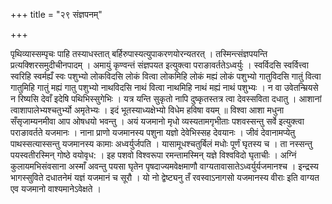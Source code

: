 +++
title = "२९ संज्ञपनम्"

+++

पृथिव्यास्सम्पृचः पाहि तस्याधस्तात् बर्हिरुपास्यत्युपाकरणयोरन्यतरत् । तस्मिन्त्संज्ञपयन्ति प्रत्यक्शिरसमुदीचीनपादम् । अमायुं कृण्वन्तं संज्ञपयत इत्युक्त्वा पराङावर्ततेऽध्वर्युः । स्वर्विदसि स्वर्वित्त्वा स्वरिहि स्वर्मह्यँ स्वः पशुभ्यो लोकविदसि लोकं वित्वा लोकमिहि लोकं मह्यं लोकं पशुभ्यो गातुविदसि गातुं वित्वा गातुमिहि गातुं मह्यं गातु पशुभ्यो नाथविदसि नाथं वित्वा नाथमिहि नाथं मह्यं नाथं पशुभ्यः । न वा उवेतन्म्रियसे न रिष्यसि देवाँ इदेषि पथिभिस्सुगेभिः । यत्र यन्ति सुकृतो नापि दुष्कृतस्तत्र त्वा देवस्सविता दधातु । आशानां त्वाशापालेभ्यश्चतुर्भ्यो अमृतेभ्यः । इदं भूतस्याध्यक्षेभ्यो विधेम हविषा वयम् ॥ विश्वा आशा मधुना सँसृजाम्यनमीवा आप ओषधयो भवन्तु । अयं यजमानो मृधो व्यस्यतामगृभीताः पशवस्सन्तु सर्वे इत्युक्त्वा पराङावर्तते यजमानः । नाना प्राणो यजमानस्य पशुना यज्ञो देवेभिस्सह देवयानः । जीवं देवानामप्येतु पाथस्सत्यास्सन्तु यजमानस्य कामाः अध्वर्युर्जपति । यासामूधश्चतुर्बिलं मधोः पूर्णं घृतस्य च । ता नस्सन्तु पयस्वतीरस्मिन् गोष्ठे वयोवृध: । इह पशवो विश्वरूपा रमन्तामस्मिन् यज्ञे विश्वविदो घृताचीः । अग्निं कुलायमभिसंवसाना अस्माँ अवन्तु पयसा घृतेन पृषदाज्यमवेक्षमाणौ वाग्यतावासातेऽध्वर्युर्यजमानश्च । इन्द्रस्य भागस्सुविते दधातनेमं यज्ञं यजमानं च सूरौ । यो नो द्वेष्ट्यनु तँ रवस्वाऽनागसो यजमानस्य वीराः इति वाग्यत एव यजमानो वाश्यमानेऽवेक्षते ।
